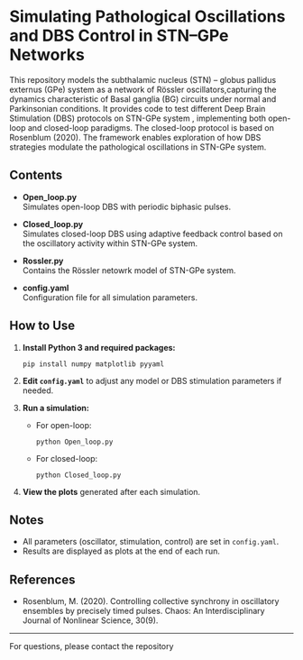 # Simulating Pathological Oscillations and DBS Control in STN–GPe Networks
This repository models the subthalamic nucleus (STN) – globus pallidus externus (GPe) system as a network of Rössler oscillators,capturing the dynamics characteristic of Basal ganglia (BG) circuits under normal and Parkinsonian conditions. It provides code to test different Deep Brain Stimulation (DBS) protocols on STN-GPe system , implementing both open-loop and closed-loop paradigms. The closed-loop protocol is based on Rosenblum (2020). The framework enables exploration of how DBS strategies modulate the pathological oscillations in STN-GPe system.
## Contents

- **Open_loop.py**  
  Simulates open-loop DBS with periodic biphasic pulses.

- **Closed_loop.py**  
  Simulates closed-loop DBS using adaptive feedback control based on the oscillatory activity within STN-GPe system.

- **Rossler.py**  
  Contains the Rössler netowrk model of STN-GPe system.

- **config.yaml**  
  Configuration file for all simulation parameters.

## How to Use

1. **Install Python 3 and required packages:**
   ```
   pip install numpy matplotlib pyyaml
   ```

2. **Edit `config.yaml`** to adjust any model or DBS stimulation parameters if needed.

3. **Run a simulation:**
   - For open-loop:  
     ```
     python Open_loop.py
     ```
   - For closed-loop:  
     ```
     python Closed_loop.py
     ```

4. **View the plots** generated after each simulation.

## Notes

- All parameters (oscillator, stimulation, control) are set in `config.yaml`.
- Results are displayed as plots at the end of each run. 

## References

- Rosenblum, M. (2020). Controlling collective synchrony in oscillatory ensembles by precisely timed pulses. Chaos: An Interdisciplinary Journal of Nonlinear Science, 30(9).
---

For questions, please contact the repository